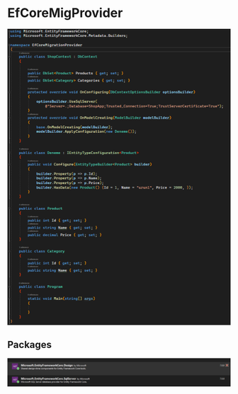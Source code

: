 # EfCoreMigProvider
![Alt text](preview.png "preview code")

## Packages
![Alt text](packages.png "preview code")

